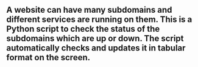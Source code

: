 ## A website can have many subdomains and different services are running on them. This is a Python script to check the status of the subdomains which are up or down. The script automatically checks and updates it in tabular format on the screen. 
